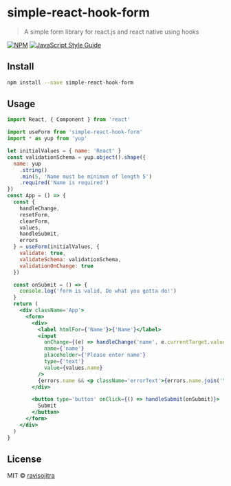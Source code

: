 # simple-react-hook-form

> A simple form library for react.js and react native using hooks

[![NPM](https://img.shields.io/npm/v/simple-react-hook-form.svg)](https://www.npmjs.com/package/simple-react-hook-form) [![JavaScript Style Guide](https://img.shields.io/badge/code_style-standard-brightgreen.svg)](https://standardjs.com)

## Install

```bash
npm install --save simple-react-hook-form
```

## Usage

```jsx
import React, { Component } from 'react'

import useForm from 'simple-react-hook-form'
import * as yup from 'yup'

let initialValues = { name: 'React' }
const validationSchema = yup.object().shape({
  name: yup
    .string()
    .min(5, 'Name must be minimum of length 5')
    .required('Name is required')
})
const App = () => {
  const {
    handleChange,
    resetForm,
    clearForm,
    values,
    handleSubmit,
    errors
  } = useForm(initialValues, {
    validate: true,
    validateSchema: validationSchema,
    validationOnChange: true
  })

  const onSubmit = () => {
    console.log('form is valid, Do what you gotta do!')
  }
  return (
    <div className='App'>
      <form>
        <div>
          <label htmlFor={'Name'}>{'Name'}</label>
          <input
            onChange={(e) => handleChange('name', e.currentTarget.value)}
            name={'name'}
            placeholder={'Please enter name'}
            type={'text'}
            value={values.name}
          />
          {errors.name && <p className='errorText'>{errors.name.join('\n')}</p>}
        </div>

        <button type='button' onClick={() => handleSubmit(onSubmit)}>
          Submit
        </button>
      </form>
    </div>
  )
}
```

## License

MIT © [ravisojitra](https://github.com/ravisojitra)